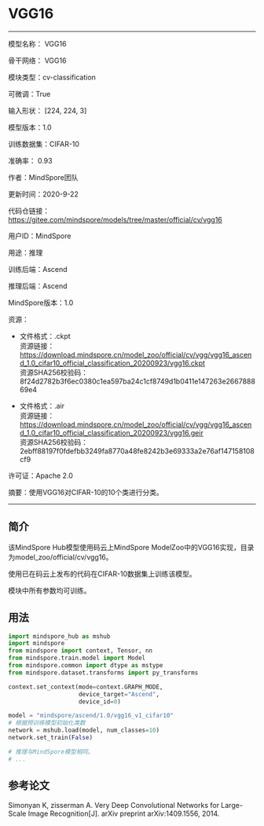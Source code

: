 # VGG16

---

模型名称： VGG16

骨干网络： VGG16

模块类型：cv-classification

可微调：True

输入形状： [224, 224, 3]

模型版本：1.0

训练数据集：CIFAR-10

准确率： 0.93

作者：MindSpore团队

更新时间：2020-9-22

代码仓链接：<https://gitee.com/mindspore/models/tree/master/official/cv/vgg16>

用户ID：MindSpore

用途：推理

训练后端：Ascend

推理后端：Ascend

MindSpore版本：1.0

资源：

-
    文件格式：.ckpt  
    资源链接：<https://download.mindspore.cn/model_zoo/official/cv/vgg/vgg16_ascend_1.0_cifar10_official_classification_20200923/vgg16.ckpt>  
    资源SHA256校验码：8f24d2782b3f6ec0380c1ea597ba24c1cf8749d1b0411e147263e266788869e4

-
    文件格式：.air  
    资源链接：<https://download.mindspore.cn/model_zoo/official/cv/vgg/vgg16_ascend_1.0_cifar10_official_classification_20200923/vgg16.geir>  
    资源SHA256校验码：2ebff88197f0fdefbb3249fa8770a48fe8242b3e69333a2e76af147158108cf9

许可证：Apache 2.0

摘要：使用VGG16对CIFAR-10的10个类进行分类。

---

## 简介

该MindSpore Hub模型使用码云上MindSpore ModelZoo中的VGG16实现，目录为model_zoo/official/cv/vgg16。

使用已在码云上发布的代码在CIFAR-10数据集上训练该模型。

模块中所有参数均可训练。

## 用法

```python
import mindspore_hub as mshub
import mindspore
from mindspore import context, Tensor, nn
from mindspore.train.model import Model
from mindspore.common import dtype as mstype
from mindspore.dataset.transforms import py_transforms

context.set_context(mode=context.GRAPH_MODE,
                    device_target="Ascend",
                    device_id=0)

model = "mindspore/ascend/1.0/vgg16_v1_cifar10"
# 根据预训练模型初始化类数
network = mshub.load(model, num_classes=10)
network.set_train(False)

# 推理与MindSpore模型相同。
# ...
```

## 参考论文

Simonyan K, zisserman A. Very Deep Convolutional Networks for Large-Scale Image Recognition[J]. arXiv preprint arXiv:1409.1556, 2014.
